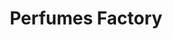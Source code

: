 ---
title: "Perfumes Factory"
url: /caracas/perfumes-factory-av-principal-del-cementerio/
shop: perfumería
---